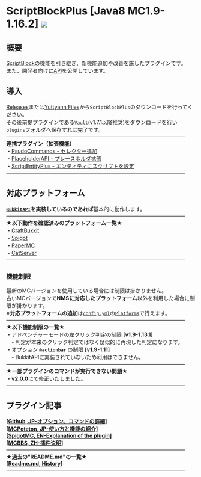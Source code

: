 ScriptBlockPlus [Java8 MC1.9-1.16.2] [![](https://jitpack.io/v/yuttyann/ScriptBlockPlus.svg)](https://jitpack.io/#yuttyann/ScriptBlockPlus)
==========
概要
--------------------------------------------------
[ScriptBlock](https://dev.bukkit.org/projects/scriptblock)の機能を引き継ぎ、新機能追加や改善を施したプラグインです。  
また、開発者向けに[API](https://github.com/yuttyann/ScriptBlockPlus/wiki/%5BJP%5D-API-Tutorial)を公開しています。  

導入
-----------
[Releases](https://github.com/yuttyann/ScriptBlockPlus/releases)または[Yuttyann Files](https://file.yuttyann44581.net/)から`ScriptBlockPlus`のダウンロードを行ってください。  
その後前提プラグインである[`Vault`](https://dev.bukkit.org/projects/vault)(v1.7.1以降推奨)をダウンロードを行い`plugins`フォルダへ保存すれば完了です。  
――――――――――――――――――――――――――――――――――  
**連携プラグイン（拡張機能）**  
・[PsudoCommands - セレクター追加](https://www.spigotmc.org/resources/psudocommands-add-the-target-selector-to-plugin-commands.56738/)  
・[PlaceholderAPI - プレースホルダ拡張](https://www.spigotmc.org/resources/placeholderapi.6245/)  
・[ScriptEntityPlus - エンティティにスクリプトを設定](https://github.com/yuttyann/ScriptEntityPlus)  
――――――――――――――――――――――――――――――――――  

対応プラットフォーム
-----------
**[`BukkitAPI`](https://hub.spigotmc.org/javadocs/bukkit/overview-summary.html)を実装しているのであれば**基本的に動作します。  
――――――――――――――――――――――――――――――――――  
**★以下動作を確認済みのプラットフォーム一覧★**  
・[CraftBukkit](https://www.spigotmc.org/)  
・[Spigot](https://www.spigotmc.org/)  
・[PaperMC](https://papermc.io/)  
・[CatServer](http://catserver.moe/)  
――――――――――――――――――――――――――――――――――  
### 機能制限
最新のMCバージョンを使用している場合には制限は掛かりません。  
古いMCバージョンで**NMSに対応したプラットフォーム**以外を利用した場合に制限が掛かります。  
※**対応プラットフォームの追加**は[`config.yml`](https://github.com/yuttyann/ScriptBlockPlus/blob/master/src/main/resources/config.yml)の[`Platforms`](https://github.com/yuttyann/ScriptBlockPlus/blob/master/src/main/resources/config.yml#L27)で行えます。  
――――――――――――――――――――――――――――――――――  
**★以下機能制限の一覧★**  
・アドベンチャーモードの左クリック判定の制限 **[v1.9-1.13.1]**  
　- 判定が本来のクリック判定ではなく疑似的に再現した判定になります。  
・オプション **`@actionbar`** の制限 **[v1.9-1.11]**  
　- BukkitAPIに実装されていないため利用はできません。    
――――――――――――――――――――――――――――――――――  
**★一部プラグインのコマンドが実行できない問題★**  
・**v2.0.0**にて修正いたしました。  
――――――――――――――――――――――――――――――――――  

プラグイン記事
-----------
**[[Github, JP-オプション、コマンドの詳細]](https://github.com/yuttyann/ScriptBlockPlus/wiki#%E4%B8%80%E8%88%AC%E3%81%AE%E6%96%B9%E5%90%91%E3%81%91)**  
**[[MCPoteton, JP-使い方と機能の紹介]](https://mcpoteton.com/mcplugin-scriptblockplus)**  
**[[SpigotMC, EN-Explanation of the plugin]](https://www.spigotmc.org/resources/1-9-1-15-2-scriptblockplus.78413/)**  
**[[MCBBS, ZH-插件说明]](https://www.mcbbs.net/thread-691900-1-1.html)**  
――――――――――――――――――――――――――――――――――  
**★過去の"README.md"の一覧★**  
**[[Readme.md, History]](https://github.com/yuttyann/ScriptBlockPlus/commits/master/README.md)**  
――――――――――――――――――――――――――――――――――  